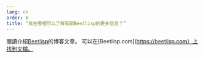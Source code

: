 ```yaml
---
lang: cn
order: 6
title: “我在哪裡可以了解有關Beetlisp的更多信息？”
---
```


閱讀介紹[Beetlisp](https://www.beet.net/2019/11/27/beetlisp.en.html)的博客文章。 可以在[Beetlisp.com](https://beetlisp.com）上找到文檔。
